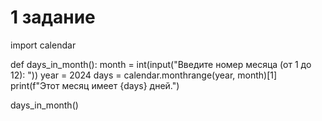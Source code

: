 # 1 задание 
import calendar

def days_in_month():
    month = int(input("Введите номер месяца (от 1 до 12): "))
    year = 2024 
    days = calendar.monthrange(year, month)[1]
    print(f"Этот месяц имеет {days} дней.")

days_in_month()
